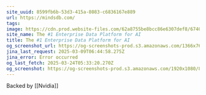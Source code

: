 ```yaml
---
site_uuid: 8599fb6b-53d3-415a-8083-c6836167e889
url: https://mindsdb.com/
tags: 
image: https://cdn.prod.website-files.com/62a8755be8bcc86e6307def8/6740e44a0bc0ca7c11b91481_opengraph-hp.png
site_name: The #1 Enterprise Data Platform for AI
title: The #1 Enterprise Data Platform for AI
og_screenshot_url: https://og-screenshots-prod.s3.amazonaws.com/1366x768/80/false/87aa1853aeeadae4cc0c2ac46335deaf8d092ef63e887bb5a67a8d88efa5beb3.jpeg
jina_last_request: 2025-03-09T06:44:58.275Z
jina_error: Error occurred
og_last_fetch: 2025-03-24T05:33:20.270Z
og_screenshot: https://og-screenshots-prod.s3.amazonaws.com/1920x1080/80/false/87aa1853aeeadae4cc0c2ac46335deaf8d092ef63e887bb5a67a8d88efa5beb3.jpeg
---
```

Backed by [[Nvidia]]

